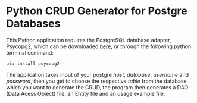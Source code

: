 # Python CRUD Generator for Postgre Databases

This Python application requires the PostgreSQL database adapter, Psycopg2, which can be downloaded [here](https://pypi.org/project/psycopg2/), or through the following python terminal command:
```
pip install psycopg2
```

The application takes input of your postgre *host*, *database*, *username* and *password*, then you get to choose the respective *table* from the database which you want to generate the CRUD, the program then generates a DAO (Data Acess Object) file, an Entity file and an usage example file.
